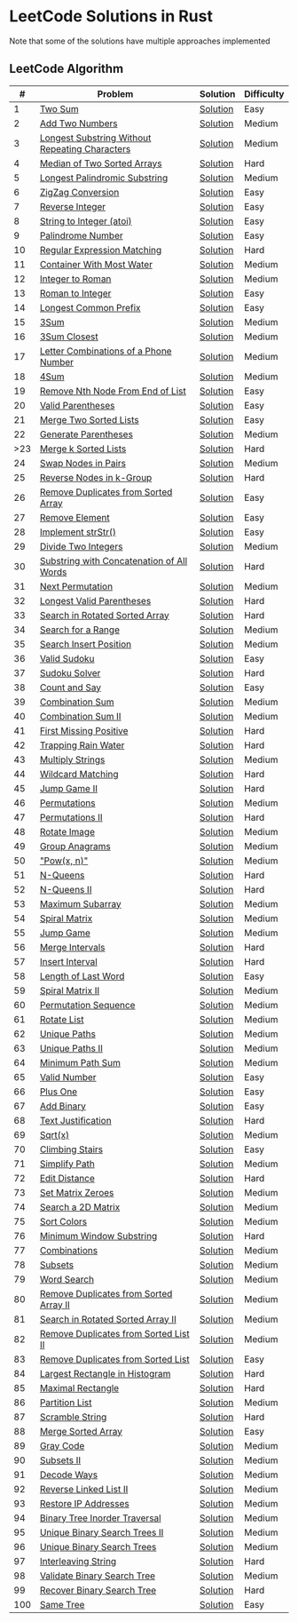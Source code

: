 # LeetCode Solutions in Rust

Note that some of the solutions have multiple approaches implemented

## LeetCode Algorithm

| #   | Problem | Solution | Difficulty |
| --- | ----- | -------- | ---------- |
| 1  | [Two Sum](https://leetcode.com/problems/two-sum/) | [Solution](./leetcode/two_sum.rs) | Easy |
| 2  | [Add Two Numbers](https://leetcode.com/problems/add-two-numbers/) | [Solution](./leetcode/add_two_numbers.rs) | Medium |
| 3  | [Longest Substring Without Repeating Characters](https://leetcode.com/problems/longest-substring-without-repeating-characters/) | [Solution](./leetcode/longest_substring_without_repeating_characters.rs) | Medium |
| 4  | [Median of Two Sorted Arrays](https://leetcode.com/problems/median-of-two-sorted-arrays/) | [Solution](./leetcode/median_of_two_sorted_arrays.rs) | Hard |
| 5  | [Longest Palindromic Substring](https://leetcode.com/problems/longest-palindromic-substring/) | [Solution](./leetcode/longest_palindromic_substring.rs) | Medium |
| 6  | [ZigZag Conversion](https://leetcode.com/problems/zigzag-conversion/) | [Solution](./leetcode/zigzag_conversion.rs) | Easy |
| 7  | [Reverse Integer](https://leetcode.com/problems/reverse-integer/) | [Solution](./leetcode/reverse_integer.rs) | Easy |
| 8  | [String to Integer (atoi)](https://leetcode.com/problems/string-to-integer-atoi/) | [Solution](./leetcode/string_to_integer.rs) | Easy |
| 9  | [Palindrome Number](https://leetcode.com/problems/palindrome-number/) | [Solution](./leetcode/palindrome_number.rs) | Easy |
| 10 | [Regular Expression Matching](https://leetcode.com/problems/regular-expression-matching/) | [Solution](./leetcode/regular_expression_matching.rs) | Hard |
| 11 | [Container With Most Water](https://leetcode.com/problems/container-with-most-water/) | [Solution](./leetcode/container_with_most_water.rs) | Medium |
| 12 | [Integer to Roman](https://leetcode.com/problems/integer-to-roman/) | [Solution](./leetcode/integer_to_roman.rs) | Medium |
| 13 | [Roman to Integer](https://leetcode.com/problems/roman-to-integer/) | [Solution](./leetcode/roman_to_integer.rs) | Easy |
| 14 | [Longest Common Prefix](https://leetcode.com/problems/longest-common-prefix/) | [Solution](./leetcode/longest_common_prefix.rs) | Easy |
| 15 | [3Sum](https://leetcode.com/problems/3sum/) | [Solution](./leetcode/3sum.rs) | Medium |
| 16 | [3Sum Closest](https://leetcode.com/problems/3sum-closest/) | [Solution](./leetcode/3sum_closest.rs) | Medium |
| 17 | [Letter Combinations of a Phone Number](https://leetcode.com/problems/letter-combinations-of-a-phone-number/) | [Solution](./leetcode/letter_combinations.rs) | Medium |
| 18 | [4Sum](https://leetcode.com/problems/4sum/) | [Solution](./leetcode/4sum.rs) | Medium |
| 19 | [Remove Nth Node From End of List](https://leetcode.com/problems/remove-nth-node-from-end-of-list/) | [Solution](./leetcode/remove_nth_node.rs) | Easy |
| 20 | [Valid Parentheses](https://leetcode.com/problems/valid-parentheses/) | [Solution](./leetcode/valid_parentheses.rs) | Easy |
| 21 | [Merge Two Sorted Lists](https://leetcode.com/problems/merge-two-sorted-lists/) | [Solution](./leetcode/merge_two_sorted_lists.rs) | Easy |
| 22 | [Generate Parentheses](https://leetcode.com/problems/generate-parentheses/) | [Solution](./leetcode/generate_parentheses.rs) | Medium |
|>23 | [Merge k Sorted Lists](https://leetcode.com/problems/merge-k-sorted-lists/) | [Solution](./leetcode/merge_k_sorted_lists.rs) | Hard |
| 24 | [Swap Nodes in Pairs](https://leetcode.com/problems/swap-nodes-in-pairs/) | [Solution](./leetcode/swap_nodes_in_pairs.rs) | Medium |
| 25 | [Reverse Nodes in k-Group](https://leetcode.com/problems/reverse-nodes-in-k-group/) | [Solution](./leetcode/reverse_nodes_in_k_group.rs) | Hard |
| 26 | [Remove Duplicates from Sorted Array](https://leetcode.com/problems/remove-duplicates-from-sorted-array/) | [Solution](./leetcode/remove_duplicates_from_sorted_array.rs) | Easy |
| 27 | [Remove Element](https://leetcode.com/problems/remove-element/) | [Solution](./leetcode/remove_element.rs) | Easy |
| 28 | [Implement strStr()](https://leetcode.com/problems/implement-strstr/) | [Solution](./leetcode/implement_strStr.rs) | Easy |
| 29 | [Divide Two Integers](https://leetcode.com/problems/divide-two-integers/) | [Solution](./leetcode/divide_two_integers.rs) | Medium |
| 30 | [Substring with Concatenation of All Words](https://leetcode.com/problems/substring-with-concatenation-of-all-words/) | [Solution](./leetcode/substring_concatenation.rs) | Hard |
| 31 | [Next Permutation](https://leetcode.com/problems/next-permutation/) | [Solution](./leetcode/next_permutation.rs) | Medium |
| 32 | [Longest Valid Parentheses](https://leetcode.com/problems/longest-valid-parentheses/) | [Solution](./leetcode/longest_valid_parentheses.rs) | Hard |
| 33 | [Search in Rotated Sorted Array](https://leetcode.com/problems/search-in-rotated-sorted-array/) | [Solution](./leetcode/search_in_rotated_sorted_array.rs) | Hard |
| 34 | [Search for a Range](https://leetcode.com/problems/search-for-a-range/) | [Solution](./leetcode/search_for_a_range.rs) | Medium |
| 35 | [Search Insert Position](https://leetcode.com/problems/search-insert-position/) | [Solution](./leetcode/search_insert_position.rs) | Medium |
| 36 | [Valid Sudoku](https://leetcode.com/problems/valid-sudoku/) | [Solution](./leetcode/valid_sudoku.rs) | Easy |
| 37 | [Sudoku Solver](https://leetcode.com/problems/sudoku-solver/) | [Solution](./leetcode/sudoku_solver.rs) | Hard |
| 38 | [Count and Say](https://leetcode.com/problems/count-and-say/) | [Solution](./leetcode/count_and_say.rs) | Easy |
| 39 | [Combination Sum](https://leetcode.com/problems/combination-sum/) | [Solution](./leetcode/combination_sum.rs) | Medium |
| 40 | [Combination Sum II](https://leetcode.com/problems/combination-sum-ii/) | [Solution](./leetcode/combination_sum_ii.rs) | Medium |
| 41 | [First Missing Positive](https://leetcode.com/problems/first-missing-positive/) | [Solution](./leetcode/first_missing_positive.rs) | Hard |
| 42 | [Trapping Rain Water](https://leetcode.com/problems/trapping-rain-water/) | [Solution](./leetcode/trapping_rain_water.rs) | Hard |
| 43 | [Multiply Strings](https://leetcode.com/problems/multiply-strings/) | [Solution](./leetcode/multiply_strings.rs) | Medium |
| 44 | [Wildcard Matching](https://leetcode.com/problems/wildcard-matching/) | [Solution](./leetcode/wildcard_matching.rs) | Hard |
| 45 | [Jump Game II](https://leetcode.com/problems/jump-game-ii/) | [Solution](./leetcode/jump_game_ii.rs) | Hard |
| 46 | [Permutations](https://leetcode.com/problems/permutations/) | [Solution](./leetcode/permutations.rs) | Medium |
| 47 | [Permutations II](https://leetcode.com/problems/permutations-ii/) | [Solution](./leetcode/permutations_ii.rs) | Hard |
| 48 | [Rotate Image](https://leetcode.com/problems/rotate-image/) | [Solution](./leetcode/rotate_image.rs) | Medium |
| 49 | [Group Anagrams](https://leetcode.com/problems/anagrams/) | [Solution](./leetcode/group_anagrams.rs) | Medium |
| 50 | ["Pow(x, n)"](https://leetcode.com/problems/powx-n/) | [Solution](./leetcode/pow_x_n.rs) | Medium |
| 51 | [N-Queens](https://leetcode.com/problems/n-queens/) | [Solution](./leetcode/n_queens.rs) | Hard |
| 52 | [N-Queens II](https://leetcode.com/problems/n-queens-ii/) | [Solution](./leetcode/n_queens_ii.rs) | Hard |
| 53 | [Maximum Subarray](https://leetcode.com/problems/maximum-subarray/) | [Solution](./leetcode/maximum_subarray.rs) | Medium |
| 54 | [Spiral Matrix](https://leetcode.com/problems/spiral-matrix/) | [Solution](./leetcode/spiral_matrix.rs) | Medium |
| 55 | [Jump Game](https://leetcode.com/problems/jump-game/) | [Solution](./leetcode/jump_game.rs) | Medium |
| 56 | [Merge Intervals](https://leetcode.com/problems/merge-intervals/) | [Solution](./leetcode/merge_intervals.rs) | Hard |
| 57 | [Insert Interval](https://leetcode.com/problems/insert-interval/) | [Solution](./leetcode/insert_interval.rs) | Hard |
| 58 | [Length of Last Word](https://leetcode.com/problems/length-of-last-word/) | [Solution](./leetcode/length_of_last_word.rs) | Easy |
| 59 | [Spiral Matrix II](https://leetcode.com/problems/spiral-matrix-ii/) | [Solution](./leetcode/spiral_matrix_ii.rs) | Medium |
| 60 | [Permutation Sequence](https://leetcode.com/problems/permutation-sequence/) | [Solution](./leetcode/permutation_sequence.rs) | Medium |
| 61 | [Rotate List](https://leetcode.com/problems/rotate-list/) | [Solution](./leetcode/rotate_list.rs) | Medium |
| 62 | [Unique Paths](https://leetcode.com/problems/unique-paths/) | [Solution](./leetcode/unique_paths.rs) | Medium |
| 63 | [Unique Paths II](https://leetcode.com/problems/unique-paths-ii/) | [Solution](./leetcode/unique_paths_ii.rs) | Medium |
| 64 | [Minimum Path Sum](https://leetcode.com/problems/minimum-path-sum/) | [Solution](./leetcode/minimum_path_sum.rs) | Medium |
| 65 | [Valid Number](https://leetcode.com/problems/valid-number/) | [Solution](./leetcode/valid_number.rs) | Easy |
| 66 | [Plus One](https://leetcode.com/problems/plus-one/) | [Solution](./leetcode/plus_one.rs) | Easy |
| 67 | [Add Binary](https://leetcode.com/problems/add-binary/) | [Solution](./leetcode/add_binary.rs) | Easy |
| 68 | [Text Justification](https://leetcode.com/problems/text-justification/) | [Solution](./leetcode/text_justification.rs) | Hard |
| 69 | [Sqrt(x)](https://leetcode.com/problems/sqrtx/) | [Solution](./leetcode/sqrt_x.rs) | Medium |
| 70 | [Climbing Stairs](https://leetcode.com/problems/climbing-stairs/) | [Solution](./leetcode/climbing_stairs.rs) | Easy |
| 71 | [Simplify Path](https://leetcode.com/problems/simplify-path/) | [Solution](./leetcode/simplify_path.rs) | Medium |
| 72 | [Edit Distance](https://leetcode.com/problems/edit-distance/) | [Solution](./leetcode/edit_distance.rs) | Hard |
| 73 | [Set Matrix Zeroes](https://leetcode.com/problems/set-matrix-zeroes/) | [Solution](./leetcode/set_matrix_zeroes.rs) | Medium |
| 74 | [Search a 2D Matrix](https://leetcode.com/problems/search-a-2d-matrix/) | [Solution](./leetcode/search_a_2d_matrix.rs) | Medium |
| 75 | [Sort Colors](https://leetcode.com/problems/sort-colors/) | [Solution](./leetcode/sort_colors.rs) | Medium |
| 76 | [Minimum Window Substring](https://leetcode.com/problems/minimum-window-substring/) | [Solution](./leetcode/minimum_window_substring.rs) | Hard |
| 77 | [Combinations](https://leetcode.com/problems/combinations/) | [Solution](./leetcode/combinations.rs) | Medium |
| 78 | [Subsets](https://leetcode.com/problems/subsets/) | [Solution](./leetcode/subsets.rs) | Medium |
| 79 | [Word Search](https://leetcode.com/problems/word-search/) | [Solution](./leetcode/word_search.rs) | Medium |
| 80 | [Remove Duplicates from Sorted Array II](https://leetcode.com/problems/remove-duplicates-from-sorted-array-ii/) | [Solution](./leetcode/remove_duplicates_sorted_array_ii.rs) | Medium |
| 81 | [Search in Rotated Sorted Array II](https://leetcode.com/problems/search-in-rotated-sorted-array-ii/) | [Solution](./leetcode/search_in_rotated_sorted_array_ii.rs) | Medium |
| 82 | [Remove Duplicates from Sorted List II](https://leetcode.com/problems/remove-duplicates-from-sorted-list-ii/) | [Solution](./leetcode/remove_duplicates_sorted_list_ii.rs) | Medium |
| 83 | [Remove Duplicates from Sorted List](https://leetcode.com/problems/remove-duplicates-from-sorted-list/) | [Solution](./leetcode/remove_duplicates_sorted_list.rs) | Easy |
| 84 | [Largest Rectangle in Histogram](https://leetcode.com/problems/largest-rectangle-in-histogram/) | [Solution](./leetcode/largest_rectangle_histogram.rs) | Hard |
| 85 | [Maximal Rectangle](https://leetcode.com/problems/maximal-rectangle/) | [Solution](./leetcode/maximal_rectangle.rs) | Hard |
| 86 | [Partition List](https://leetcode.com/problems/partition-list/) | [Solution](./leetcode/partition_list.rs) | Medium |
| 87 | [Scramble String](https://leetcode.com/problems/scramble-string/) | [Solution](./leetcode/scramble_string.rs) | Hard |
| 88 | [Merge Sorted Array](https://leetcode.com/problems/merge-sorted-array/) | [Solution](./leetcode/merge_sorted_array.rs) | Easy |
| 89 | [Gray Code](https://leetcode.com/problems/gray-code/) | [Solution](./leetcode/gray_code.rs) | Medium |
| 90 | [Subsets II](https://leetcode.com/problems/subsets-ii/) | [Solution](./leetcode/subsets_ii.rs) | Medium |
| 91 | [Decode Ways](https://leetcode.com/problems/decode-ways/) | [Solution](./leetcode/decode_ways.rs) | Medium |
| 92 | [Reverse Linked List II](https://leetcode.com/problems/reverse-linked-list-ii/) | [Solution](./leetcode/reverse_linked_list_ii.rs) | Medium |
| 93 | [Restore IP Addresses](https://leetcode.com/problems/restore-ip-addresses/) | [Solution](./leetcode/restore_ip_addresses.rs) | Medium |
| 94 | [Binary Tree Inorder Traversal](https://leetcode.com/problems/binary-tree-inorder-traversal/) | [Solution](./leetcode/binary_tree_inorder_traversal.rs) | Medium |
| 95 | [Unique Binary Search Trees II](https://leetcode.com/problems/unique-binary-search-trees-ii/) | [Solution](./leetcode/unique_binary_search_trees_ii.rs) | Medium |
| 96 | [Unique Binary Search Trees](https://leetcode.com/problems/unique-binary-search-trees/) | [Solution](./leetcode/unique_binary_search_trees.rs) | Medium |
| 97 | [Interleaving String](https://leetcode.com/problems/interleaving-string/) | [Solution](./leetcode/interleaving_string.rs) | Hard |
| 98 | [Validate Binary Search Tree](https://leetcode.com/problems/validate-binary-search-tree/) | [Solution](./leetcode/validate_binary_search_tree.rs) | Medium |
| 99 | [Recover Binary Search Tree](https://leetcode.com/problems/recover-binary-search-tree/) | [Solution](./leetcode/recover_binary_search_tree.rs) | Hard |
| 100 | [Same Tree](https://leetcode.com/problems/same-tree/) | [Solution](./leetcode/same_tree.rs) | Easy |
